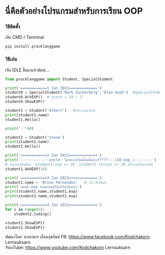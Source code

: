 # นี่คือตัวอย่างโปรแกรมสำหรับการเรียน     OOP

### วิธีติดตั้ง

เปิด CMD / Terminal

```python
pip install pracklanggame
```

### วิธีเล่น

เปิด IDLE ขึ้นมาแล้วพิมพ์...

```python
from pracklanggame import Student, SpecialStudent

print('============1 Jan 2021=============')
student0 = SpecialStudent('Mark Zuckerberg','Elon musk')  #SpecialStudent('ชื่อลูก','ชื่อพ่อ')
student0.ArkEXP()  # score = 10 * 3 
student0.ShowEXP()

student1 = Student('Albert')   #ประกาศตัวแปร
print(student1.name)
student1.Hello()

print('-'*40)

student2 = Student('Steve')
print(student2.name)
student2.Hello()

print('============2 Jan 2021=============')
print('-------------uncle: ใครอยากเรียนโค้ดดิ้งบ้าง?????---(10 exp.)--------')
# ถ้าเรามานั่งเขียน  student1.exp += 10 ,student1.lesson += 10 มีโอกาสใส่พลาดได้
student1.AddEXP(10)

print('============3 Jan 2021=============')
student1.name = 'Bruno Fernandes'   # ปป.ชื่อทีหลัง
print('ตอนนี้ exp องแต่ละคนได้เท่าไหร่กันแล้ว')
print(student1.name,student1.exp)
print(student2.name,student2.exp)

print('============4 Jan 2021=============')
for i in range(5):
	student2.Coding()

student1.ShowEXP()
student2.ShowEXP()
```

พัฒนาโดย: นายกชกร เลื่อนสุขสันต์
FB: https://www.facebook.com/Kodchakorn Lernsuksarn  
YouTube: https://www.youtube.com/Kodchakorn Lernsuksarn

